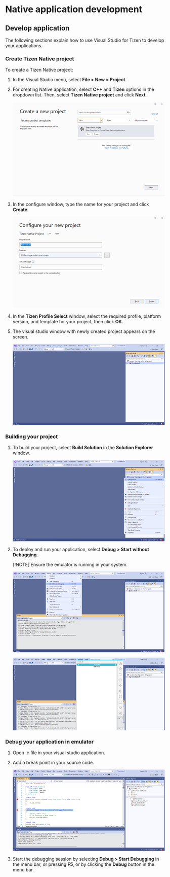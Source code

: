 # Native application development


## Develop application

The following sections explain how to use Visual Studio for Tizen to develop your applications.


### Create Tizen Native project

To create a Tizen Native project:

1. In the Visual Studio menu, select **File &gt; New &gt; Project**.

2. For creating Native application, select **C++** and **Tizen** options in the dropdown list. Then, select **Tizen Native project** and click **Next**.

    ![Create Tizen project](media/native_create_project.png)

3. In the configure window, type the name for your project and click **Create**.

    ![Configure project](media/native_configure_project.png)

4. In the **Tizen Profile Select** window, select the required profile, platform version, and template for your project, then click **OK**.

5. The visual studio window with newly created project appears on the screen.

    ![Visual Studio screen](media/native_vs_screen.png)


### Building your project

1. To build your project, select **Build Solution** in the **Solution Explorer** window.

    ![Build project](media/native_build_project.png)

2. To deploy and run your application, select **Debug &gt; Start without Debugging**.
    
    [!NOTE] Ensure the emulator is running in your system.

    ![Run application](media/native_run_application1.png)

    ![Application](media/native_run_application2.png)


### Debug your application in emulator

1. Open .c file in your visual studio application.

2.	Add a break point in your source code.

    ![Add break point](media/native_debug_application.png)

3.	Start the debugging session by selecting **Debug &gt; Start Debugging** in the menu bar, or pressing **F5**, or by clicking the **Debug** button in the menu bar.
    
